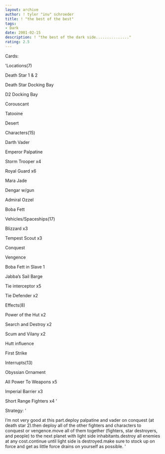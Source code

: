```yaml
---
layout: archive
author: ! tyler "inu" schroeder
title: ! "the best of the best"
tags:
- Dark
date: 2001-02-15
description: ! "the best of the dark side..............."
rating: 2.5
---
```

Cards: 

'Locations(7)

Death Star 1 & 2

Death Star Docking Bay

D2 Docking Bay

Corouscant

Tatooine

Desert


Characters(15)

Darth Vader

Emperor Palpatine

Storm Trooper x4

Royal Guard x6

Mara Jade

Dengar w/gun

Admiral Ozzel

Boba Fett


Vehicles/Spaceships(17)

Blizzard x3

Tempest Scout x3

Conquest

Vengence

Boba Fett in Slave 1

Jabba’s Sail Barge

Tie interceptor x5

Tie Defender x2


Effects(8)

Power of the Hut x2

Search and Destroy x2

Scum and Vilany x2

Hutt influence

First Strike


Interrupts(13)

Obyssian Ornament

All Power To Weapons x5

Imperial Barrier x3

Short Range Fighters x4 '

Strategy: '

I’m not very good at this part.deploy palpatine and vader on conquest (at death star 2).then deploy all of the other fighters and characters to conquest or vengence.move all of them together (fighters, star destroyers, and people) to the next planet with light side inhabitants.destroy all enemies at any cost.continue until light side is destroyed.make sure to stock up on force and get as little force drains on yourself as possible. '